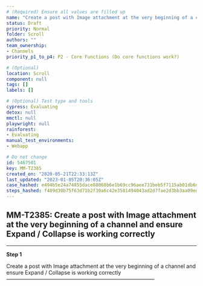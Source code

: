 ```yaml
---
# (Required) Ensure all values are filled up
name: "Create a post with Image attachment at the very beginning of a channel and ensure Expand / Collapse is working correctly"
status: Draft
priority: Normal
folder: Scroll
authors: ""
team_ownership: 
- Channels
priority_p1_to_p4: P2 - Core Functions (Do core functions work?)

# (Optional)
location: Scroll
component: null
tags: []
labels: []

# (Optional) Test type and tools
cypress: Evaluating
detox: null
mmctl: null
playwright: null
rainforest: 
- Evaluating
manual_test_environments: 
- Webapp

# Do not change
id: 5467501
key: MM-T2385
created_on: "2020-05-21T22:33:13Z"
last_updated: "2023-01-05T20:36:05Z"
case_hashed: e494b5e24a74855dace88068b6e1b69cc96aee731beb5f7115ab01db6df68d845641a566a1fd95dfd8444ddeac6b4cfe
steps_hashed: f489d30b75f63d71b2f30a6c42e3581494043ad2d7fae2d3bb3aa09edcfb9a692df9e0bfb5432e26fd2486074f903109
---
```


<!-- (Auto-generated) Based on frontmatter's "key" and "name" -->

## MM-T2385: Create a post with Image attachment at the very beginning of a channel and ensure Expand / Collapse is working correctly

---

**Step 1**

Create a post with Image attachment at the very beginning of a channel and ensure Expand / Collapse is working correctly\
————————————————————————————
